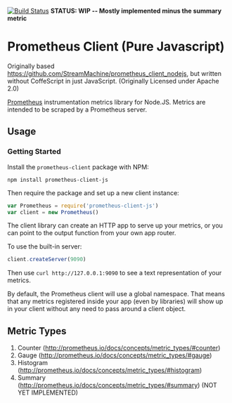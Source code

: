 [![Build Status](https://travis-ci.org/ekristen/prometheus-client.svg?branch=master)](https://travis-ci.org/ekristen/prometheus-client)
**STATUS: WIP -- Mostly implemented minus the summary metric**

# Prometheus Client (Pure Javascript)

Originally based https://github.com/StreamMachine/prometheus_client_nodejs, but written without CoffeScript in just JavaScript. (Originally Licensed under Apache 2.0)

[Prometheus](http://prometheus.io) instrumentation metrics library for Node.JS. Metrics are intended to be scraped by a Prometheus server.

## Usage

### Getting Started

Install the `prometheus-client` package with NPM:

    npm install prometheus-client-js

Then require the package and set up a new client instance:

```javascript
var Prometheus = require('prometheus-client-js')
var client = new Prometheus()
```

The client library can create an HTTP app to serve up your metrics, or you
can point to the output function from your own app router.

To use the built-in server:

```javascript
client.createServer(9090)
```

Then use `curl http://127.0.0.1:9090` to see a text representation of your metrics.

By default, the Prometheus client will use a global namespace. That means that
any metrics registered inside your app (even by libraries) will show up in your
client without any need to pass around a client object.


## Metric Types

1. Counter (http://prometheus.io/docs/concepts/metric_types/#counter)
2. Gauge (http://prometheus.io/docs/concepts/metric_types/#gauge)
3. Histogram (http://prometheus.io/docs/concepts/metric_types/#histogram)
4. Summary (http://prometheus.io/docs/concepts/metric_types/#summary) (NOT YET IMPLEMENTED)
